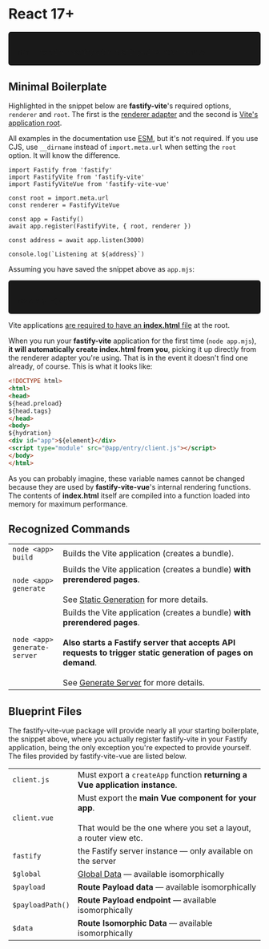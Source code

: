 
# React 17+

<div style="
  background: #191919; 
  padding: 1.4em; 
  border-radius: 5px !important;
  margin-top: 1em;"><code>
npm i <b>fastify</b> <b>fastify-vite</b> <b>fastify-vite-react</b> --save
</code></div>

## Minimal Boilerplate

Highlighted in the snippet below are <b>fastify-vite</b>'s required options, `renderer` and `root`. The first is the [renderer adapter]() and the second is [Vite's application root](https://vitejs.dev/config/#root).

All examples in the documentation use [ESM][esm], but it's not required. If you use CJS, use `__dirname` instead of `import.meta.url` when setting the `root` option. It will know the difference.

```js{5,6}
import Fastify from 'fastify'
import FastifyVite from 'fastify-vite'
import FastifyViteVue from 'fastify-vite-vue'

const root = import.meta.url
const renderer = FastifyViteVue

const app = Fastify()
await app.register(FastifyVite, { root, renderer })

const address = await app.listen(3000)

console.log(`Listening at ${address}`)
```

[esm]: https://nodejs.org/api/esm.html

Assuming you have saved the snippet above as `app.mjs`:

<div style="background: #191919; padding: 1.4em; border-radius: 5px !important;"><code>
node app.mjs
</code></div>

Vite applications [are required to have an <b>index.html</b> file][vite-index-html] at the root. 

When you run your <b>fastify-vite</b> application for the first time (`node app.mjs`), **it will automatically create <b>index.html</b> from you**, picking it up directly from the renderer adapter you're using. That is in the event it doesn't find one already, of course. This is what it looks like:

[vite-index-html]: https://vitejs.dev/guide/#index-html-and-project-root

```html
<!DOCTYPE html>
<html>
<head>
${head.preload}
${head.tags}
</head>
<body>
${hydration}
<div id="app">${element}</div>
<script type="module" src="@app/entry/client.js"></script>
</body>
</html>
```

As you can probably imagine, these variable names cannot be changed because they are used by <b>fastify-vite-vue</b>'s internal rendering functions. The contents of <b>index.html</b> itself are compiled into a function loaded into memory for maximum performance.

## Recognized Commands

<table class="infotable"><tr><td style="width: 20%">
<code class="h inline-block">node &lt;app&gt; build</code></td>
<td>
Builds the Vite application (creates a bundle).
</td></tr><tr><td>
<code class="h inline-block">node &lt;app&gt; generate</code></td>
<td>
Builds the Vite application (creates a bundle) <b>with prerendered pages</b>.
<br><br>See <a href="">Static Generation</a> for more details.
</td></tr><tr><td>
<code class="h inline-block">node &lt;app&gt; generate-server</code></td>
<td>
Builds the Vite application (creates a bundle) <b>with prerendered pages</b>.
<br><br><b>Also starts a Fastify server that accepts API requests to trigger static generation of pages on demand</b>.
<br><br>See <a href="">Generate Server</a> for more details.
</td></tr></table>


## Blueprint Files

The fastify-vite-vue package will provide nearly all your starting boilerplate, the snippet above, where you actually register fastify-vite in your Fastify application, being the only exception you're expected to provide yourself. The files provided by fastify-vite-vue are listed below.

<table class="infotable"><tr><td>
<code class="h inline-block">client.js</code></td>
<td>Must export a <code>createApp</code> function <b>returning a Vue application instance</b>.
</td></tr><tr><td>
<code class="h inline-block">client.vue</code></td>
<td>Must export the <b>main Vue component for your app</b>.
<br><br>That would be the one where you set a layout, a router view etc.
</td></tr><tr><td>
<code class="h inline-block">fastify</code></td>
<td>the Fastify server instance — only available on the server
</td></tr><tr><td>
<code class="h inline-block">$global</code></td>
<td><a href="/guide/global-data">Global Data</a> — available isomorphically
</td></tr><tr><td>
<code class="h inline-block">$payload</code></td>
<td><b>Route Payload data</b> — available isomorphically
</td></tr><tr><td>
<code class="h inline-block">$payloadPath()</code></td>
<td><b>Route Payload endpoint</b> — available isomorphically
</td></tr><tr><td>
<code class="h inline-block">$data</code></td>
<td><b>Route Isomorphic Data</b> — available isomorphically
</td></tr></table>

